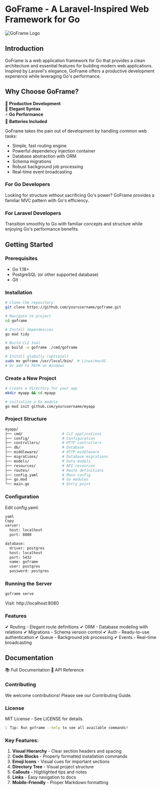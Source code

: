 # GoFrame - A Laravel-Inspired Web Framework for Go

![GoFrame Logo](https://via.placeholder.com/150x50?text=GoFrame) <!-- Add your logo here -->

## Introduction

GoFrame is a web application framework for Go that provides a clean architecture and essential features for building modern web applications. Inspired by Laravel's elegance, GoFrame offers a productive development experience while leveraging Go's performance.

## Why Choose GoFrame?

🚀 **Productive Development**  
💎 **Elegant Syntax**  
⚡ **Go Performance**  
🔋 **Batteries Included**

GoFrame takes the pain out of development by handling common web tasks:

- Simple, fast routing engine
- Powerful dependency injection container
- Database abstraction with ORM
- Schema migrations
- Robust background job processing
- Real-time event broadcasting

### For Go Developers
Looking for structure without sacrificing Go's power? GoFrame provides a familiar MVC pattern with Go's efficiency.

### For Laravel Developers
Transition smoothly to Go with familiar concepts and structure while enjoying Go's performance benefits.

## Getting Started

### Prerequisites
- Go 1.18+
- PostgreSQL (or other supported database)
- Git

### Installation

```bash
# Clone the repository
git clone https://github.com/yourusername/goframe.git

# Navigate to project
cd goframe

# Install dependencies
go mod tidy

# Build CLI tool
go build -o goframe ./cmd/goframe

# Install globally (optional)
sudo mv goframe /usr/local/bin/  # Linux/macOS
# Or add to PATH on Windows

```

### Create a New Project
```bash
# Create a directory for your app
mkdir myapp && cd myapp

# initialize a Go module
go mod init github.com/yourusername/myapp

```
### Project Structure

```bash
myapp/
├── cmd/                  # CLI applications
├── config/               # Configuration
├── controllers/          # HTTP controllers
├── db/                   # Database
├── middleware/           # HTTP middleware
├── migrations/           # Database migrations
├── models/               # Data models
├── resources/            # API resources
├── routes/               # Route definitions
├── config.yaml           # Main config
├── go.mod                # Go modules
└── main.go               # Entry point
```

### Configuration
Edit config.yaml:

```bash
yaml
Copy
server:
  host: localhost
  port: 8080

database:
  driver: postgres
  host: localhost
  port: 5432
  name: goframe
  user: postgres
  password: postgres
```

### Running the Server
```bash
goframe serve
```
Visit: http://localhost:8080

### Features
✔ Routing - Elegant route definitions
✔ ORM - Database modeling with relations
✔ Migrations - Schema version control
✔ Auth - Ready-to-use authentication
✔ Queue - Background job processing
✔ Events - Real-time broadcasting

## Documentation
📚 Full Documentation
📘 API Reference

### Contributing
We welcome contributions! Please see our Contributing Guide.

### License
MIT License - See LICENSE for details.
```bash
💡 Tip: Run goframe --help to see all available commands!
```

### Key Features:

1. **Visual Hierarchy** - Clear section headers and spacing
2. **Code Blocks** - Properly formatted installation commands
3. **Emoji Icons** - Visual cues for important sections
4. **Directory Tree** - Visual project structure
5. **Callouts** - Highlighted tips and notes
6. **Links** - Easy navigation to docs
7. **Mobile-Friendly** - Proper Markdown formatting
